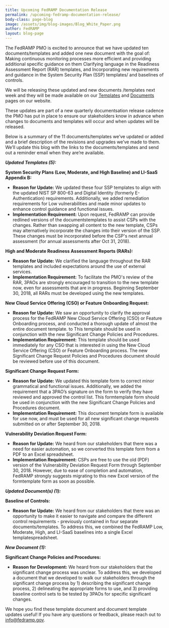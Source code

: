 ```yaml
---
title: Upcoming FedRAMP Documentation Release
permalink: /upcoming-fedramp-documentation-release/ 
body-class: page-blog
image: /assets/img/blog-images/Blog_White_Paper.png
author: FedRAMP
layout: blog-page
---
```

The FedRAMP PMO is excited to announce that we have updated ten documents/templates and added one new document with the goal of:
Making continuous monitoring processes more efficient and providing additional specific guidance on them
Clarifying language in the Readiness Assessment Report (RAR) templates, and
Incorporating new requirements and guidance in the System Security Plan (SSP) templates/ and baselines of controls. 

We will be releasing these updated and new documents /templates next week and they will be made available on our <a href="https://www.fedramp.gov/templates/">Templates</a> and <a href="https://www.fedramp.gov/documents/">Documents</a> pages on our website.

These updates are part of a new quarterly documentsation  release cadence the PMO has put in place to ensure our stakeholders know in advance when changes to documents and templates will occur and when updates will be released. 

Below is a summary of the 11 documents/templates we’ve updated or added and a brief description of the revisions and upgrades we’ve made to them. We’ll update this blog with the links to the documents/templates and send out a reminder email when they are’re available.

***Updated Templates (5):***

**System Security Plans (Low, Moderate, and High Baseline) and LI-SaaS Appendix B:**
* **Reason for Update:** We updated these four SSP templates to align with the updated NIST SP 800-63 and Digital Identity (formerly E-Authentication) requirements. Additionally, we added remediation requirements for Low vulnerabilities and made minor updates to enhance control guidance and functional issues. 
* **Implementation Requirement:** Upon request, FedRAMP can provide redlined versions of the documentstemplates to assist CSPs with the changes. Rather than swapping all content to the new template, CSPs may alternatively incorporate the changes into their version of the SSP. These changes must be incorporated before the CSP's next annual assessment (for annual assessments after Oct 31, 2018).

**High and Moderate Readiness Assessment Reports (RARs):** 
* **Reason for Update:** We clarified the language throughout the RAR templates and included expectations around the use of external services. 
* **Implementation Requirement:** To facilitate the PMO's review of the RAR, 3PAOs are strongly encouraged to transition to the new template now, even for assessments that are in progress. Beginning September 30, 2018, all RARs must be developed using the new templates.

**New Cloud Service Offering (CSO) or Feature Onboarding Request:**
* **Reason for Update:** We saw an opportunity to clarify the approval process for the FedRAMP New Cloud Service Offering (CSO) or Feature Onboarding process, and conducted a thorough update of almost the entire document template. to This template should be used in conjunction with the new Significant Change Policies and Procedures.
* **Implementation Requirement:** This template should be used immediately for any CSO that is interested in using the New Cloud Service Offering (CSO) or Feature Onboarding process. The new Significant Change Request Policies and Procedures document should be reviewed before use of this document.

**Significant Change Request Form:**
* **Reason for Update:** We updated this template form to correct minor grammatical and functional issues. Additionally, we added the requirement that a 3PAO’s signature on the form to verify they have reviewed and approved the control list. This formtemplate form should be used in conjunction with the new Significant Change Policies and Procedures document.
* **Implementation Requirement:** This document template form is available for use now, and must be used for all new significant change requests submitted on or after September 30, 2018.

**Vulnerability Deviation Request Form:**
* **Reason for Update:** We heard from our stakeholders that there was a need for easier automation, so we converted this template form from a PDF to an Excel spreadsheet.
* **Implementation Requirement:** CSPs are free to use the old (PDF) version of the Vulnerability Deviation Request Form through September 30, 2018. However, due to ease of completion and automation, FedRAMP strongly suggests migrating to this new Excel version of the formtemplate form as soon as possible.

***Updated Document(s) (1):***

**Baseline of Controls:**
* **Reason for Update:** We heard from our stakeholders that there was an opportunity to make it easier to navigate and compare the different control requirements - previously contained in four separate documents/templates. To address this, we combined the FedRAMP Low, Moderate, High, and LI-SaaS baselines into a single Excel templatespreadsheet. 

***New Document (1):***

**Significant Change Policies and Procedures:**
* **Reason for Development:** We heard from our stakeholders that the significant change process was unclear. To address this, we developed a document that we developed to walk our stakeholders through the significant change process by 1) describing the significant change process, 2) delineating the appropriate forms to use, and 3) providing baseline control sets to be tested by 3PAOs for specific significant changes.

We hope you find these template document and document  template updates useful! If you have any questions or feedback, please reach out to info@fedramp.gov. 
